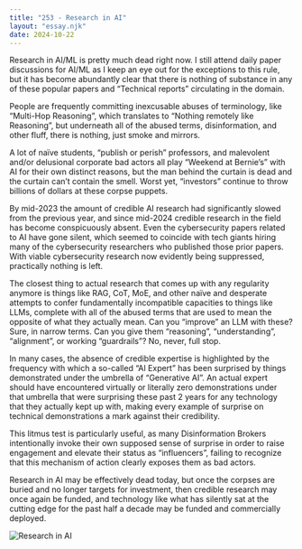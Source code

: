 ```yaml
---
title: "253 - Research in AI"
layout: "essay.njk"
date: 2024-10-22
---
```


Research in AI/ML is pretty much dead right now. I still attend daily paper discussions for AI/ML as I keep an eye out for the exceptions to this rule, but it has become abundantly clear that there is nothing of substance in any of these popular papers and “Technical reports” circulating in the domain.

People are frequently committing inexcusable abuses of terminology, like “Multi-Hop Reasoning”, which translates to “Nothing remotely like Reasoning”, but underneath all of the abused terms, disinformation, and other fluff, there is nothing, just smoke and mirrors.

A lot of naïve students, “publish or perish” professors, and malevolent and/or delusional corporate bad actors all play “Weekend at Bernie’s” with AI for their own distinct reasons, but the man behind the curtain is dead and the curtain can’t contain the smell. Worst yet, “investors” continue to throw billions of dollars at these corpse puppets.

By mid-2023 the amount of credible AI research had significantly slowed from the previous year, and since mid-2024 credible research in the field has become conspicuously absent. Even the cybersecurity papers related to AI have gone silent, which seemed to coincide with tech giants hiring many of the cybersecurity researchers who published those prior papers. With viable cybersecurity research now evidently being suppressed, practically nothing is left.

The closest thing to actual research that comes up with any regularity anymore is things like RAG, CoT, MoE, and other naïve and desperate attempts to confer fundamentally incompatible capacities to things like LLMs, complete with all of the abused terms that are used to mean the opposite of what they actually mean. Can you “improve” an LLM with these? Sure, in narrow terms. Can you give them “reasoning”, “understanding”, “alignment”, or working “guardrails”? No, never, full stop.

In many cases, the absence of credible expertise is highlighted by the frequency with which a so-called “AI Expert” has been surprised by things demonstrated under the umbrella of “Generative AI”. An actual expert should have encountered virtually or literally zero demonstrations under that umbrella that were surprising these past 2 years for any technology that they actually kept up with, making every example of surprise on technical demonstrations a mark against their credibility.

This litmus test is particularly useful, as many Disinformation Brokers intentionally invoke their own supposed sense of surprise in order to raise engagement and elevate their status as “influencers”, failing to recognize that this mechanism of action clearly exposes them as bad actors.

Research in AI may be effectively dead today, but once the corpses are buried and no longer targets for investment, then credible research may once again be funded, and technology like what has silently sat at the cutting edge for the past half a decade may be funded and commercially deployed.

![Research in AI](https://media.licdn.com/dms/image/v2/D5622AQG2zfcd6oxJ3w/feedshare-shrink_800/feedshare-shrink_800/0/1729382425480?e=1736985600&v=beta&t=AXzWaCQ4ch18ZbNWlmjaV6foShq3Pg-9_7hoe_LSeQo)